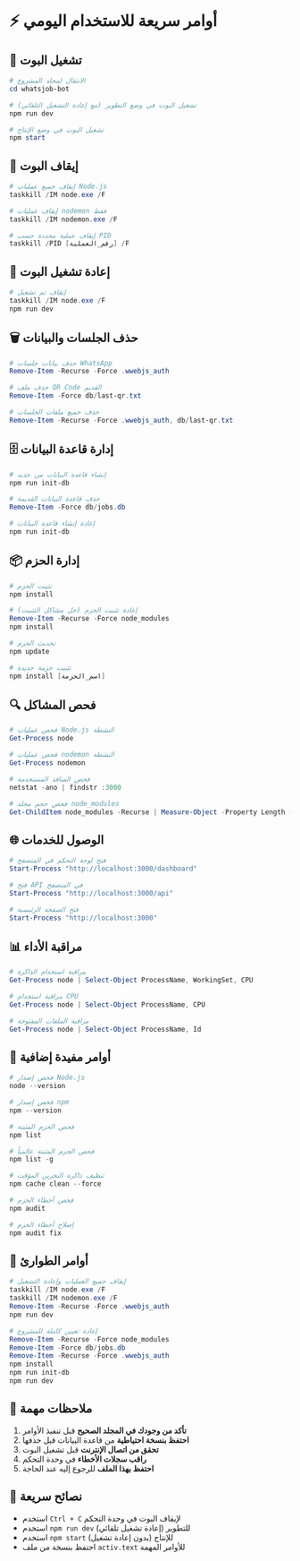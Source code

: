# ⚡ أوامر سريعة للاستخدام اليومي

## 🚀 تشغيل البوت

```powershell
# الانتقال لمجلد المشروع
cd whatsjob-bot

# تشغيل البوت في وضع التطوير (مع إعادة التشغيل التلقائي)
npm run dev

# تشغيل البوت في وضع الإنتاج
npm start
```

## 🛑 إيقاف البوت

```powershell
# إيقاف جميع عمليات Node.js
taskkill /IM node.exe /F

# إيقاف عمليات nodemon فقط
taskkill /IM nodemon.exe /F

# إيقاف عملية محددة حسب PID
taskkill /PID [رقم_العملية] /F
```

## 🔄 إعادة تشغيل البوت

```powershell
# إيقاف ثم تشغيل
taskkill /IM node.exe /F
npm run dev
```

## 🗑️ حذف الجلسات والبيانات

```powershell
# حذف بيانات جلسات WhatsApp
Remove-Item -Recurse -Force .wwebjs_auth

# حذف ملف QR Code القديم
Remove-Item -Force db/last-qr.txt

# حذف جميع ملفات الجلسات
Remove-Item -Recurse -Force .wwebjs_auth, db/last-qr.txt
```

## 🗄️ إدارة قاعدة البيانات

```powershell
# إنشاء قاعدة البيانات من جديد
npm run init-db

# حذف قاعدة البيانات القديمة
Remove-Item -Force db/jobs.db

# إعادة إنشاء قاعدة البيانات
npm run init-db
```

## 📦 إدارة الحزم

```powershell
# تثبيت الحزم
npm install

# إعادة تثبيت الحزم (حل مشاكل التثبيت)
Remove-Item -Recurse -Force node_modules
npm install

# تحديث الحزم
npm update

# تثبيت حزمة جديدة
npm install [اسم_الحزمة]
```

## 🔍 فحص المشاكل

```powershell
# فحص عمليات Node.js النشطة
Get-Process node

# فحص عمليات nodemon النشطة
Get-Process nodemon

# فحص المنافذ المستخدمة
netstat -ano | findstr :3000

# فحص حجم مجلد node_modules
Get-ChildItem node_modules -Recurse | Measure-Object -Property Length -Sum
```

## 🌐 الوصول للخدمات

```powershell
# فتح لوحة التحكم في المتصفح
Start-Process "http://localhost:3000/dashboard"

# فتح API في المتصفح
Start-Process "http://localhost:3000/api"

# فتح الصفحة الرئيسية
Start-Process "http://localhost:3000"
```

## 📊 مراقبة الأداء

```powershell
# مراقبة استخدام الذاكرة
Get-Process node | Select-Object ProcessName, WorkingSet, CPU

# مراقبة استخدام CPU
Get-Process node | Select-Object ProcessName, CPU

# مراقبة الملفات المفتوحة
Get-Process node | Select-Object ProcessName, Id
```

## 🔧 أوامر مفيدة إضافية

```powershell
# فحص إصدار Node.js
node --version

# فحص إصدار npm
npm --version

# فحص الحزم المثبتة
npm list

# فحص الحزم المثبتة عالمياً
npm list -g

# تنظيف ذاكرة التخزين المؤقت
npm cache clean --force

# فحص أخطاء الحزم
npm audit

# إصلاح أخطاء الحزم
npm audit fix
```

## 🚨 أوامر الطوارئ

```powershell
# إيقاف جميع العمليات وإعادة التشغيل
taskkill /IM node.exe /F
taskkill /IM nodemon.exe /F
Remove-Item -Recurse -Force .wwebjs_auth
npm run dev

# إعادة تعيين كاملة للمشروع
Remove-Item -Recurse -Force node_modules
Remove-Item -Force db/jobs.db
Remove-Item -Recurse -Force .wwebjs_auth
npm install
npm run init-db
npm run dev
```

## 📝 ملاحظات مهمة

1. **تأكد من وجودك في المجلد الصحيح** قبل تنفيذ الأوامر
2. **احتفظ بنسخة احتياطية** من قاعدة البيانات قبل حذفها
3. **تحقق من اتصال الإنترنت** قبل تشغيل البوت
4. **راقب سجلات الأخطاء** في وحدة التحكم
5. **احتفظ بهذا الملف** للرجوع إليه عند الحاجة

## 🎯 نصائح سريعة

- استخدم `Ctrl + C` لإيقاف البوت في وحدة التحكم
- استخدم `npm run dev` للتطوير (إعادة تشغيل تلقائي)
- استخدم `npm start` للإنتاج (بدون إعادة تشغيل)
- احتفظ بنسخة من ملف `activ.text` للأوامر المهمة
